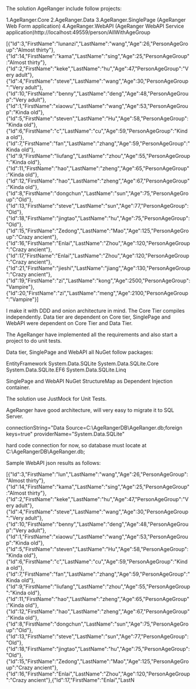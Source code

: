 The solution AgeRanger include follow projects:

1.AgeRanger.Core
2.AgeRanger.Data
3.AgeRanger.SinglePage (AgeRanger Web Form application)
4.AgeRanger.WebAPI  (AgeRanger WebAPI Service application)http://localhost:49559/person/AllWithAgeGroup

[{"Id":3,"FirstName":"lunanzi","LastName":"wang","Age":26,"PersonAgeGroup":"Almost thirty"},{"Id":14,"FirstName":"kama","LastName":"sing","Age":25,"PersonAgeGroup":"Almost thirty"},{"Id":2,"FirstName":"keke","LastName":"hu","Age":47,"PersonAgeGroup":"Very adult"},{"Id":4,"FirstName":"steve","LastName":"wang","Age":30,"PersonAgeGroup":"Very adult"},{"Id":10,"FirstName":"benny","LastName":"deng","Age":48,"PersonAgeGroup":"Very adult"},{"Id":1,"FirstName":"xiaowu","LastName":"wang","Age":53,"PersonAgeGroup":"Kinda old"},{"Id":5,"FirstName":"steven","LastName":"Hu","Age":58,"PersonAgeGroup":"Kinda old"},{"Id":6,"FirstName":"c","LastName":"cu","Age":59,"PersonAgeGroup":"Kinda old"},{"Id":7,"FirstName":"fan","LastName":"zhang","Age":59,"PersonAgeGroup":"Kinda old"},{"Id":9,"FirstName":"liufang","LastName":"zhou","Age":55,"PersonAgeGroup":"Kinda old"},{"Id":11,"FirstName":"hao","LastName":"zheng","Age":65,"PersonAgeGroup":"Kinda old"},{"Id":12,"FirstName":"hao","LastName":"zheng","Age":67,"PersonAgeGroup":"Kinda old"},{"Id":8,"FirstName":"dongchun","LastName":"sun","Age":75,"PersonAgeGroup":"Old"},{"Id":13,"FirstName":"steve","LastName":"sun","Age":77,"PersonAgeGroup":"Old"},{"Id":18,"FirstName":"jingtao","LastName":"hu","Age":75,"PersonAgeGroup":"Old"},{"Id":15,"FirstName":"Zedong","LastName":"Mao","Age":125,"PersonAgeGroup":"Crazy ancient"},{"Id":16,"FirstName":"Enlai","LastName":"Zhou","Age":120,"PersonAgeGroup":"Crazy ancient"},{"Id":17,"FirstName":"Enlai","LastName":"Zhou","Age":120,"PersonAgeGroup":"Crazy ancient"},{"Id":21,"FirstName":"jieshi","LastName":"jiang","Age":130,"PersonAgeGroup":"Crazy ancient"},{"Id":19,"FirstName":"zi","LastName":"kong","Age":2500,"PersonAgeGroup":"Vampire"},{"Id":20,"FirstName":"zi","LastName":"meng","Age":2100,"PersonAgeGroup":"Vampire"}]

I make it with DDD and onion architecture in mind.  The Core Tier compiles independently. Data tier are dependent on Core tier,  SinglePage and WebAPI were dependent on Core Tier and Data Tier.

The AgeRanger have implemented all the requirements and also start a project to do unit tests.

Data tier, SinglePage and WebAPI all NuGet follow packages:

EntityFramework
System.Data.SQLite
System.Data.SQLite.Core
System.Data.SQLite.EF6
System.Data.SQLite.Linq

SinglePage and WebAPI NuGet StructureMap as Dependent Injection container.

The solution use JustMock for Unit Tests.

AgeRanger have good architecture, will very easy to migrate it to SQL Server.

connectionString="Data Source=C:\AgeRangerDB\AgeRanger.db;foreign keys=true" providerName="System.Data.SQLite"

hard code connection for now, so database must locate at C:\AgeRangerDB\AgeRanger.db;

Sample WebAPI json results as follows:

[{"Id":3,"FirstName":"lun","LastName":"wang","Age":26,"PersonAgeGroup":"Almost thirty"},{"Id":14,"FirstName":"kama","LastName":"sing","Age":25,"PersonAgeGroup":"Almost thirty"},{"Id":2,"FirstName":"keke","LastName":"hu","Age":47,"PersonAgeGroup":"Very adult"},{"Id":4,"FirstName":"steve","LastName":"wang","Age":30,"PersonAgeGroup":"Very adult"},{"Id":10,"FirstName":"benny","LastName":"deng","Age":48,"PersonAgeGroup":"Very adult"},{"Id":1,"FirstName":"xiaowu","LastName":"wang","Age":53,"PersonAgeGroup":"Kinda old"},{"Id":5,"FirstName":"steven","LastName":"Hu","Age":58,"PersonAgeGroup":"Kinda old"},{"Id":6,"FirstName":"c","LastName":"cu","Age":59,"PersonAgeGroup":"Kinda old"},{"Id":7,"FirstName":"fan","LastName":"zhang","Age":59,"PersonAgeGroup":"Kinda old"},{"Id":9,"FirstName":"liufang","LastName":"zhou","Age":55,"PersonAgeGroup":"Kinda old"},{"Id":11,"FirstName":"hao","LastName":"zheng","Age":65,"PersonAgeGroup":"Kinda old"},{"Id":12,"FirstName":"hao","LastName":"zheng","Age":67,"PersonAgeGroup":"Kinda old"},{"Id":8,"FirstName":"dongchun","LastName":"sun","Age":75,"PersonAgeGroup":"Old"},{"Id":13,"FirstName":"steve","LastName":"sun","Age":77,"PersonAgeGroup":"Old"},{"Id":18,"FirstName":"jingtao","LastName":"hu","Age":75,"PersonAgeGroup":"Old"},{"Id":15,"FirstName":"Zedong","LastName":"Mao","Age":125,"PersonAgeGroup":"Crazy ancient"},{"Id":16,"FirstName":"Enlai","LastName":"Zhou","Age":120,"PersonAgeGroup":"Crazy ancient"},{"Id":17,"FirstName":"Enlai","LastN